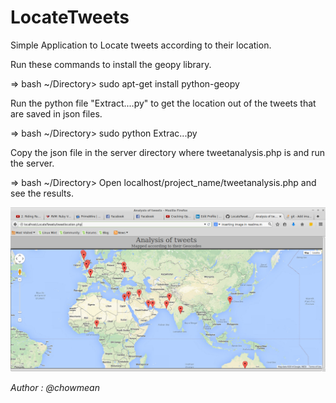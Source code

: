 LocateTweets
============

Simple Application to Locate tweets according to their location.

Run these commands to install the geopy library.

 => bash ~/Directory> sudo apt-get install python-geopy



Run the python file "Extract....py" to get the location out of the tweets that are saved in json files.

=>  bash ~/Directory> sudo python Extrac...py



Copy the json file in the server directory where tweetanalysis.php is and run the server. 

=>  bash ~/Directory> Open localhost/project_name/tweetanalysis.php and see the results.


![LocateTweets](https://raw.githubusercontent.com/chowmean/LocateTweets/master/tweetlocation.png)



_Author : @chowmean_
